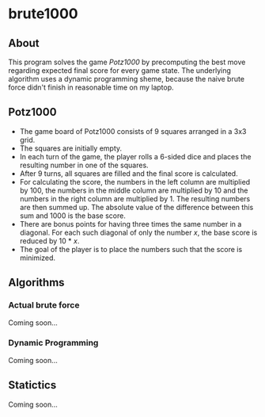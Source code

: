# brute1000

## About

This program solves the game *Potz1000* by precomputing the best move regarding expected final score for every game state.
The underlying algorithm uses a dynamic programming sheme, because the naive brute force didn't finish in reasonable time on my laptop.

## Potz1000

* The game board of Potz1000 consists of 9 squares arranged in a 3x3 grid. 
* The squares are initially empty.
* In each turn of the game, the player rolls a 6-sided dice and places the resulting number in one of the squares.
* After 9 turns, all squares are filled and the final score is calculated.
* For calculating the score, the numbers in the left column are multiplied by 100, 
  the numbers in the middle column are multiplied by 10 and the numbers in the right column are multiplied by 1.
  The resulting numbers are then summed up. The absolute value of the difference between this sum and 1000 is the base score.
* There are bonus points for having three times the same number in a diagonal. For each such diagonal of only the number *x*,
  the base score is reduced by 10 * *x*.
* The goal of the player is to place the numbers such that the score is minimized.

## Algorithms

### Actual brute force

Coming soon...

### Dynamic Programming

Coming soon...

## Statictics

Coming soon...
